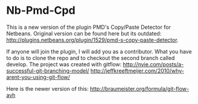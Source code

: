 Nb-Pmd-Cpd
==========

This is a new version of the plugin PMD's Copy/Paste Detector for Netbeans. Original version can be found here but its outdated: http://plugins.netbeans.org/plugin/1529/pmd-s-copy-paste-detector.

If anyone will join the plugin, I will add you as a contributor. What you have to do is to clone the repo and to checkout the second branch called develop. The project was created with gitflow:
http://nvie.com/posts/a-successful-git-branching-model/
http://jeffkreeftmeijer.com/2010/why-arent-you-using-git-flow/

Here is the newer version of this:
http://braumeister.org/formula/git-flow-avh

